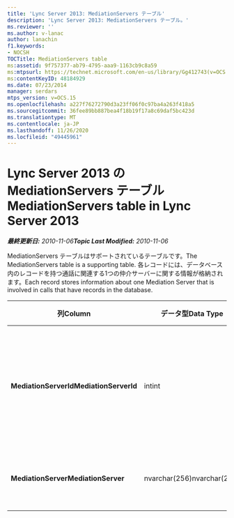 ```yaml
---
title: 'Lync Server 2013: MediationServers テーブル'
description: 'Lync Server 2013: MediationServers テーブル。'
ms.reviewer: ''
ms.author: v-lanac
author: lanachin
f1.keywords:
- NOCSH
TOCTitle: MediationServers table
ms:assetid: 9f757377-ab79-4795-aaa9-1163cb9c8a59
ms:mtpsurl: https://technet.microsoft.com/en-us/library/Gg412743(v=OCS.15)
ms:contentKeyID: 48184929
ms.date: 07/23/2014
manager: serdars
mtps_version: v=OCS.15
ms.openlocfilehash: a227f76272790d3a23ff06f0c97ba4a263f418a5
ms.sourcegitcommit: 36fee89bb887bea4f18b19f17a8c69daf5bc423d
ms.translationtype: MT
ms.contentlocale: ja-JP
ms.lasthandoff: 11/26/2020
ms.locfileid: "49445961"
---
```

# <a name="mediationservers-table-in-lync-server-2013"></a><span data-ttu-id="df9f3-103">Lync Server 2013 の MediationServers テーブル</span><span class="sxs-lookup"><span data-stu-id="df9f3-103">MediationServers table in Lync Server 2013</span></span>

<div data-xmlns="http://www.w3.org/1999/xhtml">

<div class="topic" data-xmlns="http://www.w3.org/1999/xhtml" data-msxsl="urn:schemas-microsoft-com:xslt" data-cs="https://msdn.microsoft.com/">

<div data-asp="https://msdn2.microsoft.com/asp">



</div>

<div id="mainSection">

<div id="mainBody"><span data-ttu-id="df9f3-104">

<span> </span></span><span class="sxs-lookup"><span data-stu-id="df9f3-104">

<span> </span></span></span>

<span data-ttu-id="df9f3-105">_**最終更新日:** 2010-11-06_</span><span class="sxs-lookup"><span data-stu-id="df9f3-105">_**Topic Last Modified:** 2010-11-06_</span></span>

<span data-ttu-id="df9f3-106">MediationServers テーブルはサポートされているテーブルです。</span><span class="sxs-lookup"><span data-stu-id="df9f3-106">The MediationServers table is a supporting table.</span></span> <span data-ttu-id="df9f3-107">各レコードには、データベース内のレコードを持つ通話に関連する1つの仲介サーバーに関する情報が格納されます。</span><span class="sxs-lookup"><span data-stu-id="df9f3-107">Each record stores information about one Mediation Server that is involved in calls that have records in the database.</span></span>


<table>
<colgroup>
<col style="width: 25%" />
<col style="width: 25%" />
<col style="width: 25%" />
<col style="width: 25%" />
</colgroup>
<thead>
<tr class="header">
<th><span data-ttu-id="df9f3-108">列</span><span class="sxs-lookup"><span data-stu-id="df9f3-108">Column</span></span></th>
<th><span data-ttu-id="df9f3-109">データ型</span><span class="sxs-lookup"><span data-stu-id="df9f3-109">Data Type</span></span></th>
<th><span data-ttu-id="df9f3-110">キー/インデックス</span><span class="sxs-lookup"><span data-stu-id="df9f3-110">Key/Index</span></span></th>
<th><span data-ttu-id="df9f3-111">詳細</span><span class="sxs-lookup"><span data-stu-id="df9f3-111">Details</span></span></th>
</tr>
</thead>
<tbody>
<tr class="odd">
<td><p><span data-ttu-id="df9f3-112"><strong>MediationServerId</strong></span><span class="sxs-lookup"><span data-stu-id="df9f3-112"><strong>MediationServerId</strong></span></span></p></td>
<td><p><span data-ttu-id="df9f3-113">int</span><span class="sxs-lookup"><span data-stu-id="df9f3-113">int</span></span></p></td>
<td><p><span data-ttu-id="df9f3-114">Primary</span><span class="sxs-lookup"><span data-stu-id="df9f3-114">Primary</span></span></p></td>
<td><p><span data-ttu-id="df9f3-115">この仲介サーバーを識別する一意の番号。</span><span class="sxs-lookup"><span data-stu-id="df9f3-115">Unique number identifying this Mediation Server.</span></span></p></td>
</tr>
<tr class="even">
<td><p><span data-ttu-id="df9f3-116"><strong>MediationServer</strong></span><span class="sxs-lookup"><span data-stu-id="df9f3-116"><strong>MediationServer</strong></span></span></p></td>
<td><p><span data-ttu-id="df9f3-117">nvarchar(256)</span><span class="sxs-lookup"><span data-stu-id="df9f3-117">nvarchar(256)</span></span></p></td>
<td><p> </p></td>
<td><p><span data-ttu-id="df9f3-118">仲介サーバー名。</span><span class="sxs-lookup"><span data-stu-id="df9f3-118">Mediation Server name.</span></span></p></td>
</tr>
</tbody>
</table><span data-ttu-id="df9f3-119">


</div>

<span> </span>

</div>

</div>

</span><span class="sxs-lookup"><span data-stu-id="df9f3-119">


</div>

<span> </span>

</div>

</div>

</span></span></div>

